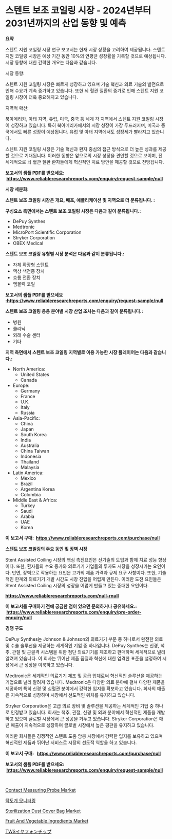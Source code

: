 <p><h1>스텐트 보조 코일링 시장 - 2024년부터 2031년까지의 산업 동향 및 예측</h1></p><p><strong>요약</strong></p>
<p><p>스텐트 지원 코일링 시장 연구 보고서는 현재 시장 상황을 고려하여 제공됩니다. 스텐트 지원 코일링 시장은 예상 기간 동안 10%의 연평균 성장률을 기록할 것으로 예상됩니다. 시장 동향에 대한 간략한 개요는 다음과 같습니다.</p><p>시장 동향:</p><p>스텐트 지원 코일링 시장은 빠르게 성장하고 있으며 기술 혁신과 의료 기술의 발전으로 인해 수요가 계속 증가하고 있습니다. 또한 뇌 혈관 질환의 증가로 인해 스텐트 지원 코일링 시장이 더욱 중요해지고 있습니다.</p><p>지역적 확산:</p><p>북아메리카, 아태 지역, 유럽, 미국, 중국 등 세계 각 지역에서 스텐트 지원 코일링 시장이 성장하고 있습니다. 특히 북아메리카에서의 시장 성장이 가장 두드러지며, 미국과 중국에서도 빠른 성장이 예상됩니다. 유럽 및 아태 지역에서도 성장세가 빨라지고 있습니다.</p><p>스텐트 지원 코일링 시장은 기술 혁신과 환자 중심의 접근 방식으로 더 높은 성과를 제공할 것으로 기대됩니다. 이러한 동향은 앞으로의 시장 성장을 견인할 것으로 보이며, 전 세계적으로 뇌 혈관 질환 환자들에게 혁신적인 치료 방안을 제공할 것으로 전망됩니다.</p></p>
<p><strong>보고서의 샘플 PDF를 받으세요: &nbsp;<a href="https://www.reliableresearchreports.com/enquiry/request-sample/null">https://www.reliableresearchreports.com/enquiry/request-sample/null</a></strong></p>
<p><strong>시장 세분화:</strong></p>
<p><strong> 스텐트 보조 코일링 시장은 개요, 배포, 애플리케이션 및 지역으로 더 분류됩니다. :</strong></p>
<p><strong>구성요소 측면에서는 스텐트 보조 코일링 시장은 다음과 같이 분류됩니다.:</strong></p>
<p><ul><li>DePuy Synthes</li><li>Medtronic</li><li>MicroPort Scientific Corporation</li><li>Stryker Corporation</li><li>OBEX Medical</li></ul></p>
<p><strong> 스텐트 보조 코일링 유형별 시장 분석은 다음과 같이 분류됩니다.:</strong></p>
<p><ul><li>자체 확장형 스텐트</li><li>액상 색전증 장치</li><li>흐름 전환 장치</li><li>엠볼릭 코일</li></ul></p>
<p><strong>보고서의 샘플 PDF를 받으세요 :<a href="https://www.reliableresearchreports.com/enquiry/request-sample/null">https://www.reliableresearchreports.com/enquiry/request-sample/null</a></strong></p>
<p><strong> 스텐트 보조 코일링 응용 분야별 시장 산업 조사는 다음과 같이 분류됩니다.:</strong></p>
<p><ul><li>병원</li><li>클리닉</li><li>외래 수술 센터</li><li>기타</li></ul></p>
<p><strong>지역 측면에서 스텐트 보조 코일링 지역별로 이용 가능한 시장 플레이어는 다음과 같습니다.:</strong></p>
<p><ul>
    <li>
        North America:
        <ul>
            <li>United States</li>
            <li>Canada</li>
        </ul>
    </li>
    <li>
        Europe:
        <ul>
            <li>Germany</li>
            <li>France</li>
            <li>U.K.</li>
            <li>Italy</li>
            <li>Russia</li>
        </ul>
    </li>
    <li>
        Asia-Pacific:
        <ul>
            <li>China</li>
            <li>Japan</li>
            <li>South Korea</li>
            <li>India</li>
            <li>Australia</li>
            <li>China Taiwan</li>
            <li>Indonesia</li>
            <li>Thailand</li>
            <li>Malaysia</li>
        </ul>
    </li>
    <li>
        Latin America:
        <ul>
            <li>Mexico</li>
            <li>Brazil</li>
            <li>Argentina Korea</li>
            <li>Colombia</li>
        </ul>
    </li>
    <li>
        Middle East & Africa:
        <ul>
            <li>Turkey</li>
            <li>Saudi</li>
            <li>Arabia</li>
            <li>UAE</li>
            <li>Korea</li>
        </ul>
    </li>
    </ul></p>
<p><strong>이 보고서 구매: &nbsp;<a href="https://www.reliableresearchreports.com/purchase/null">https://www.reliableresearchreports.com/purchase/null</a></strong></p>
<p><strong>스텐트 보조 코일링의 주요 동인 및 장벽 시장</strong></p>
<p><p>Stent Assisted Coiling 시장의 핵심 촉진요인은 신기술의 도입과 함께 치료 성능 향상이다. 또한, 환자들의 수요 증가와 의료기기 기업들의 투자도 시장을 성장시키는 요인이다. 반면, 장벽으로 작용하는 요인은 고가의 제품 가격과 규제 요구 사항이다. 또한, 기술적인 한계와 의료기기 개발 시간도 시장 진입을 어렵게 만든다. 이러한 도전 요인들은 Stent Assisted Coiling 시장의 성장을 어렵게 만들고 있는 중대한 요인이다.</p></p>
<p><strong><a href="https://www.reliableresearchreports.com/null-rnull">https://www.reliableresearchreports.com/null-rnull</a></strong></p>
<p><strong>이 보고서를 구매하기 전에 궁금한 점이 있으면 문의하거나 공유하세요.: &nbsp;<a href="https://www.reliableresearchreports.com/enquiry/pre-order-enquiry/null">https://www.reliableresearchreports.com/enquiry/pre-order-enquiry/null</a></strong></p>
<p><strong>경쟁 구도</strong></p>
<p><p>DePuy Synthes는 Johnson & Johnson의 의료기기 부문 중 하나로서 완전한 의료 및 수술 솔루션을 제공하는 세계적인 기업 중 하나입니다. DePuy Synthes는 신경, 척추, 관절 및 근골격 시스템을 위한 첨단 의료기기를 제조하고 판매하며 세계적으로 널리 알려져 있습니다. 이 회사는 뛰어난 제품 품질과 혁신에 대한 엄격한 표준을 설정하여 시장에서 큰 성장을 이룩하고 있습니다.</p><p>Medtronic은 세계적인 의료기기 제조 및 공급 업체로써 혁신적인 솔루션을 제공하는 기업으로 널리 알려져 있습니다. Medtronic은 다양한 의료 분야에 걸쳐 다양한 제품을 제공하며 특히 신경 및 심혈관 분야에서 강력한 입지를 확보하고 있습니다. 회사의 매출은 지속적으로 성장하며 시장에서 선도적인 위치를 유지하고 있습니다.</p><p>Stryker Corporation은 고급 의료 장비 및 솔루션을 제공하는 세계적인 기업 중 하나로 인정받고 있습니다. 회사는 척추, 관절, 신경 및 외과 분야에서 혁신적인 제품을 개발하고 있으며 글로벌 시장에서 큰 성공을 거두고 있습니다. Stryker Corporation은 매년 매출이 지속적으로 성장하며 글로벌 시장에서 높은 평판을 유지하고 있습니다.</p><p>이러한 회사들은 경쟁적인 스텐트 도움 암봉 시장에서 강력한 입지를 보유하고 있으며 혁신적인 제품과 뛰어난 서비스로 시장의 선도적 역할을 하고 있습니다.</p></p>
<p><strong>이 보고서 구매: &nbsp; <a href="https://www.reliableresearchreports.com/purchase/null">https://www.reliableresearchreports.com/purchase/null</a></strong></p>
<p><strong>보고서의 샘플 PDF를 받으세요: &nbsp;<a href="https://www.reliableresearchreports.com/enquiry/request-sample/null">https://www.reliableresearchreports.com/enquiry/request-sample/null</a></strong><strong></strong></p>
<p>&nbsp;</p>
<p><p><a href="https://github.com/LitzyGulgowski2023/Market-Research-Report-List-1/blob/main/contact-measuring-probe-market.md">Contact Measuring Probe Market</a></p><p><a href="https://github.com/raap8632/Market-Research-Report-List-1/blob/main/8305963108655.md">탁도계 모니터링</a></p><p><a href="https://github.com/ChiragRp1/Market-Research-Report-List-5/blob/main/sterilization-dust-cover-bag-market.md">Sterilization Dust Cover Bag Market</a></p><p><a href="https://issuu.com/reportprime-2/docs/fruit-and-vegetable-ingredients-market-size-2030.p">Fruit And Vegetable Ingredients Market</a></p><p><a href="https://github.com/AdellaPrice2023/Market-Research-Report-List-1/blob/main/2359000122884.md">TWSイヤフォンチップ</a></p></p>